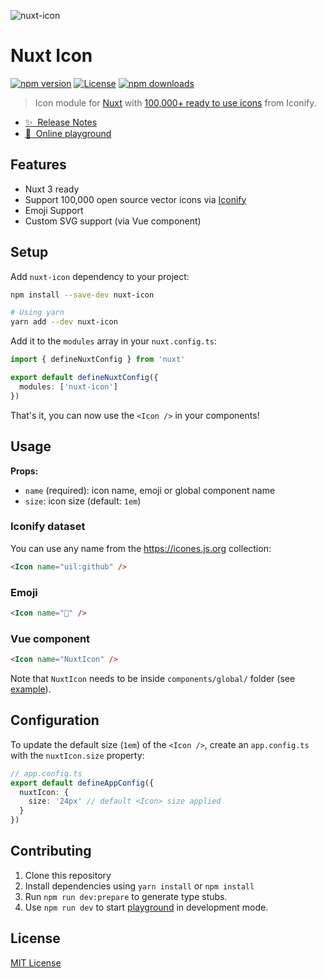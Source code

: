 ![nuxt-icon](https://user-images.githubusercontent.com/904724/188514727-e252b825-be56-43bb-a044-5a97f9a3badc.png)

# Nuxt Icon

[![npm version][npm-version-src]][npm-version-href]
[![License][license-src]][license-href]
[![npm downloads][npm-downloads-src]][npm-downloads-href]

> Icon module for [Nuxt](https://v3.nuxtjs.org) with [100,000+ ready to use icons](https://icones.js.org) from Iconify.

- [✨ &nbsp;Release Notes](https://github.com/Atinux/nuxt-icon/releases)
- [🏀 &nbsp;Online playground](https://stackblitz.com/edit/nuxt-icon-playground?file=app.vue)

## Features

- Nuxt 3 ready
- Support 100,000 open source vector icons via [Iconify](https://iconify.design)
- Emoji Support
- Custom SVG support (via Vue component)

## Setup

Add `nuxt-icon` dependency to your project:

```bash
npm install --save-dev nuxt-icon

# Using yarn
yarn add --dev nuxt-icon
```

Add it to the `modules` array in your `nuxt.config.ts`:

```ts
import { defineNuxtConfig } from 'nuxt'

export default defineNuxtConfig({
  modules: ['nuxt-icon']
})
```

That's it, you can now use the `<Icon />` in your components!

## Usage

**Props:**
- `name` (required): icon name, emoji or global component name
- `size`: icon size (default: `1em`)

### Iconify dataset

You can use any name from the https://icones.js.org collection:

```html
<Icon name="uil:github" />
```

### Emoji

```html
<Icon name="🚀" />
```

### Vue component

```html
<Icon name="NuxtIcon" />
```

Note that `NuxtIcon` needs to be inside `components/global/` folder (see [example](./playground/components/global/NuxtIcon.vue)).

## Configuration

To update the default size (`1em`) of the `<Icon />`, create an `app.config.ts` with the `nuxtIcon.size` property:

```ts
// app.config.ts
export default defineAppConfig({
  nuxtIcon: {
    size: '24px' // default <Icon> size applied
  }
})
```

## Contributing

1. Clone this repository
2. Install dependencies using `yarn install` or `npm install`
3. Run `npm run dev:prepare` to generate type stubs.
4. Use `npm run dev` to start [playground](./playground) in development mode.

## License

[MIT License](./LICENSE)

<!-- Badges -->
[npm-version-src]: https://img.shields.io/npm/v/nuxt-icon/latest.svg?style=flat&colorA=002438&colorB=28CF8D
[npm-version-href]: https://npmjs.com/package/nuxt-icon

[npm-downloads-src]: https://img.shields.io/npm/dt/nuxt-icon.svg?style=flat&colorA=002438&colorB=28CF8D
[npm-downloads-href]: https://npmjs.com/package/nuxt-icon

[license-src]: https://img.shields.io/github/license/Atinux/nuxt-icon.svg?style=flat&colorA=002438&colorB=28CF8D
[license-href]: https://github.com/Atinux/nuxt-icon/blob/main/LICENSE
